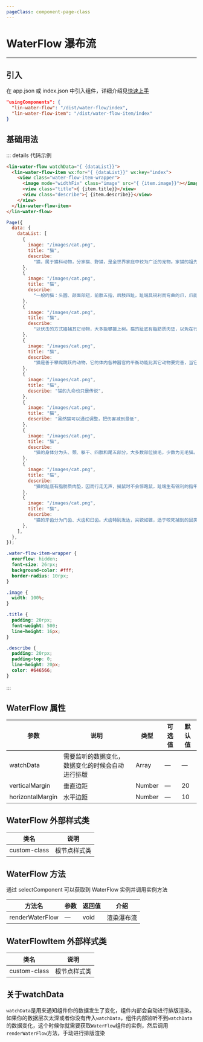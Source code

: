 ```yaml
---
pageClass: component-page-class
---
```


# WaterFlow 瀑布流

---

<demo-image src='/componentImage/view/water-flow.png' />

## 引入

在 app.json 或 index.json 中引入组件，详细介绍见[快速上手](/guide/start)

```json
"usingComponents": {
  "lin-water-flow": "/dist/water-flow/index",
  "lin-water-flow-item": "/dist/water-flow-item/index"
}
```

## 基础用法

::: details 代码示例

```html
<lin-water-flow watchData="{ {dataList}}">
  <lin-water-flow-item wx:for="{ {dataList}}" wx:key="index">
    <view class="water-flow-item-wrapper">
      <image mode="widthFix" class="image" src="{ {item.image}}"></image>
      <view class="title">{ {item.title}}</view>
      <view class="describe">{ {item.describe}}</view>
    </view>
  </lin-water-flow-item>
</lin-water-flow>
```

```javascript
Page({
  data: {
    dataList: [
      {
        image: "/images/cat.png",
        title: "猫",
        describe:
          "猫，属于猫科动物，分家猫、野猫，是全世界家庭中较为广泛的宠物。家猫的祖先据推测是起源于古埃及的沙漠猫，波斯的波斯猫，已经被人类驯化了3500年（但未像狗一样完全地被驯化）",
      },
      {
        image: "/images/cat.png",
        title: "猫",
        describe:
          "一般的猫：头圆、颜面部短，前肢五指，后肢四趾，趾端具锐利而弯曲的爪，爪能伸缩。夜行性。",
      },
      {
        image: "/images/cat.png",
        title: "猫",
        describe:
          "以伏击的方式猎捕其它动物，大多能攀援上树。猫的趾底有脂肪质肉垫，以免在行走时发出声响，捕猎时也不会惊跑鼠。行进时爪子处于收缩状态，防止爪被磨钝，在捕鼠和攀岩时会伸出来。",
      },
      {
        image: "/images/cat.png",
        title: "猫",
        describe:
          "猫是善于攀爬跳跃的动物，它的体内各种器官的平衡功能比其它动物要完善，当它从高处跳下来时，身体失去平衡，神经系统会迅速的指挥骨骼肌以最快的速度运动，将失去平衡的身体调整到正常的位置。",
      },
      {
        image: "/images/cat.png",
        title: "猫",
        describe: "猫的九命也只是传说",
      },
      {
        image: "/images/cat.png",
        title: "猫",
        describe: "虽然猫可以通过调整，把伤害减到最低",
      },
      {
        image: "/images/cat.png",
        title: "猫",
        describe:
          "猫的身体分为头、颈、躯干、四肢和尾五部分，大多数部位披毛，少数为无毛猫。",
      },
      {
        image: "/images/cat.png",
        title: "猫",
        describe:
          "猫的趾底有脂肪质肉垫，因而行走无声，捕鼠时不会惊跑鼠，趾端生有锐利的指甲。爪能够缩进和伸出。猫在休息和行走时爪缩进去，只在捕鼠和攀爬时伸出来，防止指甲被磨钝。猫的前肢有五指，后肢有四指。",
      },
      {
        image: "/images/cat.png",
        title: "猫",
        describe:
          "猫的牙齿分为门齿、犬齿和臼齿。犬齿特别发达，尖锐如锥，适于咬死捕到的鼠类，臼齿的咀嚼面有尖锐的突起，适于把肉嚼碎；门齿不发达。",
      },
    ],
  },
});
```

```css
.water-flow-item-wrapper {
  overflow: hidden;
  font-size: 26rpx;
  background-color: #fff;
  border-radius: 10rpx;
}

.image {
  width: 100%;
}

.title {
  padding: 20rpx;
  font-weight: 500;
  line-height: 16px;
}

.describe {
  padding: 20rpx;
  padding-top: 0;
  line-height: 20px;
  color: #646566;
}
```

:::

## WaterFlow 属性

| 参数             | 说明                                             | 类型   | 可选值 | 默认值 |
| ---------------- | ------------------------------------------------ | ------ | ------ | ------ |
| watchData        | 需要监听的数据变化，数据变化的时候会自动进行排版 | Array  | —      | —      |
| verticalMargin   | 垂直边距                                         | Number | —      | 20     |
| horizontalMargin | 水平边距                                         | Number | —      | 10     |

## WaterFlow 外部样式类

| 类名     | 说明         |
| ------------ | ------------ |
| custom-class | 根节点样式类 |

## WaterFlow 方法

通过 selectComponent 可以获取到 WaterFlow 实例并调用实例方法

| 方法名          | 参数 | 返回值 | 介绍       |
| --------------- | ---- | ------ | ---------- |
| renderWaterFlow | —    | void   | 渲染瀑布流 |

## WaterFlowItem 外部样式类

| 类名     | 说明         |
| ------------ | ------------ |
| custom-class | 根节点样式类 |

## 关于watchData

`watchData`是用来通知组件你的数据发生了变化，组件内部会自动进行排版渲染。如果你的数据层次太深或者你没有传入`watchData`，组件内部监听不到`watchData`的数据变化，这个时候你就需要获取`WaterFlow`组件的实例，然后调用`renderWaterFlow`方法，手动进行排版渲染
